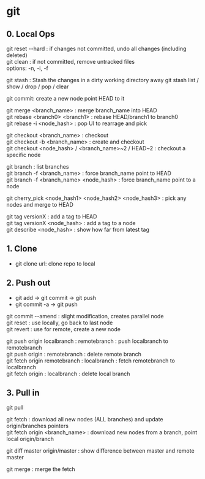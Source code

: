 # git

## 0. Local Ops
git reset --hard : if changes not committed, undo all changes (including deleted) \
git clean : if not committed, remove untracked files \
  options: -n,  -i,  -f

git stash : Stash the changes in a dirty working directory away
git stash list / show / drop / pop / clear

git commit: create a new node point HEAD to it 

git merge \<branch_name> : merge branch_name into HEAD \
git rebase \<branch0> \<branch1> : rebase HEAD/branch1 to branch0 \
git rebase -i \<node_hash> : pop UI to rearrage and pick

git checkout \<branch_name> : checkout \
git checkout -b \<branch_name> : create and checkout \
git checkout \<node_hash> / \<branch_name>\~2 / HEAD\~2 : checkout a specific node

git branch : list branches \
git branch -f \<branch_name> : force branch_name point to HEAD \
git branch -f \<branch_name> \<node_hash> : force branch_name point to a node

git cherry_pick \<node_hash1> \<node_hash2> \<node_hash3>  : pick any nodes and merge to HEAD

git tag versionX : add a tag to HEAD \
git tag versionX \<node_hash> : add a tag to a node \
git describe \<node_hash> : show how far from latest tag


## 1. Clone
- git clone url: clone repo to local

## 2. Push out
- git add -> git commit -> git push
- git commit -a -> git push

git commit --amend : slight modification, creates parallel node \
git reset : use locally, go back to last node \
git revert : use for remote, create a new node

git push origin localbranch : remotebranch    : push localbranch to remotebranch \
git push origin : remotebranch    : delete remote branch \
git fetch origin remotebranch : localbranch    : fetch remotebranch to localbranch \
git fetch origin : localbranch    : delete local branch 


## 3. Pull in
git pull

git fetch : download all new nodes (ALL branches) and update origin/branches pointers \
git fetch origin \<branch_name> : download new nodes from a branch, point local origin/branch

git diff master origin/master : show difference between master and remote master 

git merge : merge the fetch
